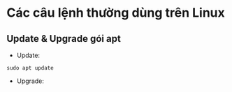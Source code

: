 # Các câu lệnh thường dùng trên Linux

## Update & Upgrade gói apt

* Update:

```console
sudo apt update
```

* Upgrade:

```console

```
